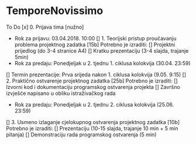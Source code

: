 # TemporeNovissimo

To Do
[x] 0. Prijava tima [nužno]
  - Rok za prijavu: 03.04.2018. 10:00
[] 1. Teorijski pristup proučavanju problema projektnog zadatka [15b]
   Potrebno je izraditi:
    [] Projektni prijedlog (do 3-4 stranice A4)
    [] Kratku prezentaciju (3-4 slajda, trajanje 5min)
  - Rok za predaju: Ponedjeljak u 2. tjednu 1. ciklusa kolokvija (30.04. 23:59)

[] Termin prezentacije: Prva srijeda nakon 1. ciklusa kolokvija (9.05. 9:15)
[] 2. Praktično ostvarenje projektnog zadatka [25b]
   Potrebno je izraditi:
   [] Izvorni kod i dokumentaciju programskog ostvarenja projekta
   [] Završno izvješće napisano u obliku istraživačkog rada
  - Rok za predaju: Ponedjeljak u 2. tjednu 2. ciklusa kolokvija (25.06. 23:59)

[] 3. Usmeno izlaganje cjelokupnog ostvarenja projektnog zadatka [10b]
   Potrebno je izraditi:
   [] Prezentaciju (10-15 slajda, trajanje 10 min + 5 min pitanja)
   [] Demonstraciju rada programskog ostvarenja (5 min)
